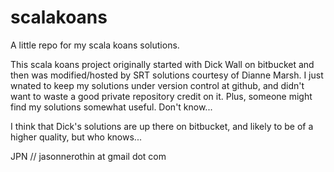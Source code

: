 scalakoans
==========

A little repo for my scala koans solutions.

This scala koans project originally started with Dick Wall on bitbucket and then was modified/hosted by SRT solutions courtesy of Dianne Marsh. I just wnated to keep my solutions under version control at github, and didn't want to waste a good private repository credit on it. Plus, someone might find my solutions somewhat useful. Don't know... 

I think that Dick's solutions are up there on bitbucket, and likely to be of a higher quality, but who knows...

JPN // jasonnerothin at gmail dot com
